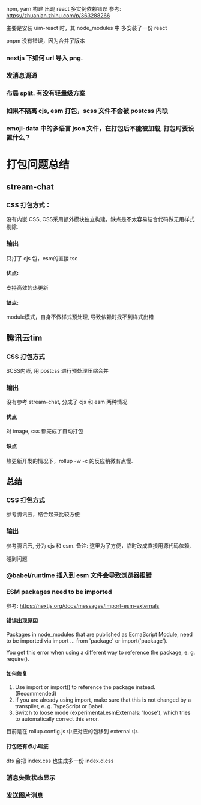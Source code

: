 

npm, yarn 构建
出现 react 多实例依赖错误
参考: https://zhuanlan.zhihu.com/p/363288266

主要是安装 uim-react 时，其 node_modules 中 多安装了一份 react

pnpm 没有错误，因为合并了版本


### nextjs 下如何 url 导入 png.


### 发消息调通

### 布局 split. 有没有轻量级方案


### 如果不隔离 cjs, esm 打包，scss 文件不会被 postcss 内联


### emoji-data 中的多语言 json 文件，在打包后不能被加载, 打包时要设置什么？




# 打包问题总结

## stream-chat 
### CSS 打包方式：
没有内嵌 CSS, CSS采用额外模块独立构建，缺点是不太容易结合代码做无用样式剔除.

### 输出
只打了 cjs 包，esm的直接 tsc
#### 优点:
支持高效的热更新

#### 缺点:
module模式，自身不做样式预处理, 导致依赖时找不到样式出错

## 腾讯云tim
### CSS 打包方式
SCSS内嵌, 用 postcss 进行预处理压缩合并

### 输出
没有参考 stream-chat, 分成了 cjs 和 esm 两种情况

#### 优点
对 image, css 都完成了自动打包

#### 缺点
热更新开发的情况下，rollup -w -c 的反应稍微有点慢. 


## 总结
### CSS 打包方式
参考腾讯云，结合起来比较方便

### 输出
参考腾讯云, 分为 cjs 和 esm.
备注: 这里为了方便，临时改成直接用源代码依赖.


碰到问题
### @babel/runtime 插入到 esm 文件会导致浏览器报错



### ESM packages need to be imported
参考: https://nextjs.org/docs/messages/import-esm-externals
#### 错误出现原因
Packages in node_modules that are published as EcmaScript Module, need to be imported via import ... from 'package' or import('package').

You get this error when using a different way to reference the package, e. g. require().

#### 如何修复
1. Use import or import() to reference the package instead. (Recommended)
2. If you are already using import, make sure that this is not changed by a transpiler, e. g. TypeScript or Babel.
3. Switch to loose mode (experimental.esmExternals: 'loose'), which tries to automatically correct this error.

目前是在 rollup.config.js 中把对应的包移到 external 中.


#### 打包还有点小瑕疵
dts 会把 index.css 也生成多一份 index.d.css



### 消息失败状态显示

### 发送图片消息

